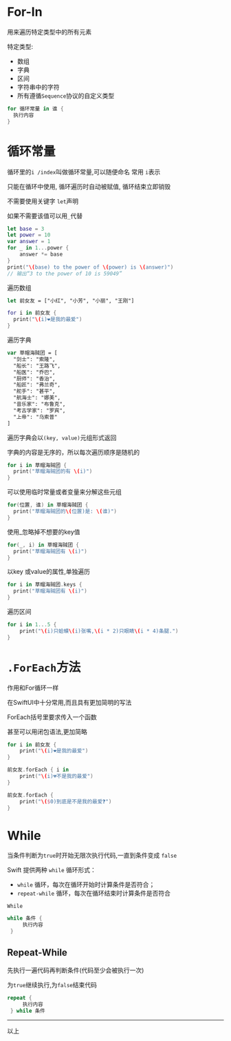 # For-In

用来遍历特定类型中的所有元素

特定类型:

- 数组
- 字典
- 区间
- 字符串中的字符
- 所有遵循`Sequence`协议的自定义类型

```swift
for 循环常量 in 谁 {
  执行内容
}
```

# 循环常量

循环里的`i /index`叫做循环常量,可以随便命名 常用 `i`表示

只能在循环中使用, 循环遍历时自动被赋值, 循环结束立即销毁

不需要使用关键字 `let`声明

如果不需要该值可以用`_`代替

```swift
let base = 3
let power = 10
var answer = 1
for _ in 1...power {
    answer *= base
}
print("\(base) to the power of \(power) is \(answer)")
// 输出“3 to the power of 10 is 59049”
```

遍历数组

```swift
let 前女友 = ["小红", "小芳", "小丽", "王刚"]

for i in 前女友 {
  print("\(i)❤️是我的最爱")
}
```

遍历字典

```swift
var 草帽海贼团 = [
  "剑士": "索隆",
  "船长": "王路飞",
  "船医": "乔巴",
  "厨师": "香治",
  "船匠": "弗兰奇",
  "舵手": "甚平",
  "航海士": "娜美",
  "音乐家": "布鲁克",
  "考古学家": "罗宾",
  "上帝": "乌索普"
]
```

遍历字典会以`(key, value)`元组形式返回

字典的内容是无序的，所以每次遍历顺序是随机的

```swift
for i in 草帽海贼团 {
  print("草帽海贼团的有 \(i)")
}
```

可以使用临时常量或者变量来分解这些元组

```swift
for(位置, 谁) in 草帽海贼团 {
  print("草帽海贼团的\(位置)是: \(谁)")
}
```

使用_忽略掉不想要的key值

```swift
for(_, i) in 草帽海贼团 {
  print("草帽海贼团有 \(i)")
}
```

以key 或value的属性,单独遍历

```swift
for i in 草帽海贼团.keys {
  print("草帽海贼团有 \(i)")
}
```

遍历区间

```swift
for i in 1...5 {
	print("\(i)只蛤蟆\(i)张嘴,\(i * 2)只眼睛\(i * 4)条腿.")
}
```

# `.ForEach`方法

作用和For循环一样

在SwiftUI中十分常用,而且具有更加简明的写法

ForEach括号里要求传入一个函数

甚至可以用闭包语法,更加简略

```swift
for i in 前女友 {
	print("\(i)❤️是我的最爱")
}

前女友.forEach { i in
	print("\(i)💔不是我的最爱")
}

前女友.forEach {
	print("\($0)到底是不是我的最爱❓")
}
```

# While

当条件判断为`true`时开始无限次执行代码,一直到条件变成 `false`

Swift 提供两种 `while` 循环形式：

- `while` 循环，每次在循环开始时计算条件是否符合；
- `repeat-while` 循环，每次在循环结束时计算条件是否符合

`While`

```swift
while 条件 {
     执行内容
 }
```

## Repeat-While

先执行一遍代码再判断条件(代码至少会被执行一次)

为`true`继续执行,为`false`结束代码

```swift
repeat {
     执行内容
 } while 条件
```

---

以上